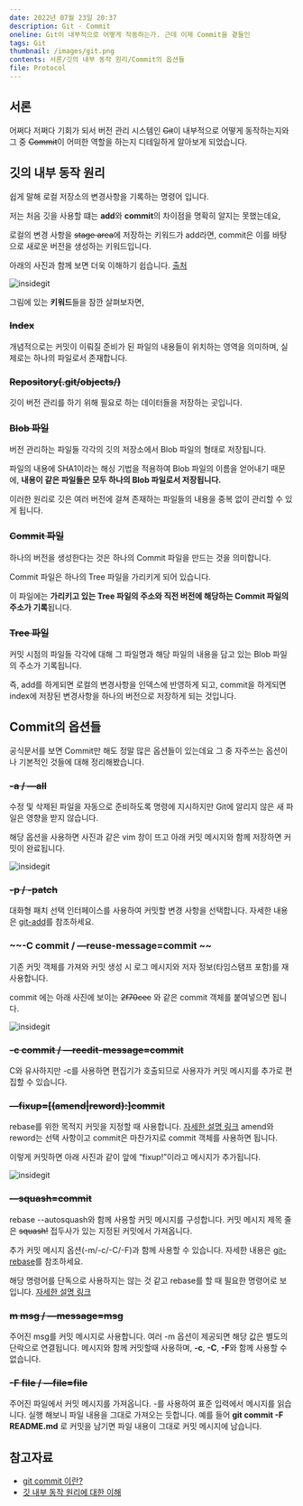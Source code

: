 ```yaml
---
date: 2022년 07월 23일 20:37
description: Git - Commit
oneline: Git이 내부적으로 어떻게 작동하는가. 근데 이제 Commit을 곁들인
tags: Git
thumbnail: /images/git.png
contents: 서론/깃의 내부 동작 원리/Commit의 옵션들
file: Protocol
---
```


## 서론

어쩌다 저쩌다 기회가 되서 버전 관리 시스템인 ~~Git~~이 내부적으로 어떻게 동작하는지와 그 중 ~~Commit~~이 어떠한 역할을 하는지 디테일하게 알아보게 되었습니다.

## 깃의 내부 동작 원리
    
쉽게 말해 로컬 저장소의 변경사항을 기록하는 명령어 입니다. 

저는 처음 깃을 사용할 떄는 **add**와 **commit**의 차이점을 명확히 알지는 못했는데요,

로컬의 변경 사항을 ~~stage area~~에 저장하는 키워드가 add라면, commit은 이를 바탕으로 새로운 버전을 생성하는 키워드입니다.

아래의 사진과 함께 보면 더욱 이해하기 쉽습니다. [출처](https://it-eldorado.tistory.com/4)

<img alt="insidegit" src="/images/insidegit.png"/>
    
그림에 있는 **키워드**들을 잠깐 살펴보자면,

### ~~Index~~

개념적으로는 커밋이 이뤄질 준비가 된 파일의 내용들이 위치하는 영역을 의미하며, 실제로는 하나의 파일로서 존재합니다.

### ~~Repository(.git/objects/)~~

깃이 버전 관리를 하기 위해 필요로 하는 데이터들을 저장하는 곳입니다.

### ~~Blob 파일~~

버전 관리하는 파일들 각각의 깃의 저장소에서 Blob 파일의 형태로 저장됩니다. 

파일의 내용에 SHA1이라는 해싱 기법을 적용하여 Blob 파일의 이름을 얻어내기 때문에, **내용이 같은 파일들은 모두 하나의 Blob 파일로서 저장됩니다.** 

이러한 원리로 깃은 여러 버전에 걸쳐 존재하는 파일들의 내용을 중복 없이 관리할 수 있게 됩니다.

### ~~Commit 파일~~

하나의 버전을 생성한다는 것은 하나의 Commit 파일을 만드는 것을 의미합니다. 

Commit 파일은 하나의 Tree 파일을 가리키게 되어 있습니다. 

이 파일에는 **가리키고 있는 Tree 파일의 주소와 직전 버전에 해당하는 Commit 파일의 주소가 기록**됩니다.

### ~~Tree 파일~~

커밋 시점의 파일들 각각에 대해 그 파일명과 해당 파일의 내용을 담고 있는 Blob 파일의 주소가 기록됩니다. 

즉, add를 하게되면 로컬의 변경사항을 인덱스에 반영하게 되고, commit을 하게되면 index에 저장된 변경사항을 하나의 버전으로 저장하게 되는 것입니다.


## Commit의 옵션들

공식문서를 보면 Commit만 해도 정말 많은 옵션들이 있는데요 그 중 자주쓰는 옵션이나 기본적인 것들에 대해 정리해봤습니다.

### ~~-a / —all~~

수정 및 삭제된 파일을 자동으로 준비하도록 명령에 지시하지만 Git에 알리지 않은 새 파일은 영향을 받지 않습니다. 

해당 옵션을 사용하면 사진과 같은 vim 창이 뜨고 아래 커밋 메시지와 함께 저장하면 커밋이 완료됩니다.
        

<img alt="insidegit" src="/images/gitvim.png"/>

### ~~-p / -patch~~

 대화형 패치 선택 인터페이스를 사용하여 커밋할 변경 사항을 선택합니다. 자세한 내용은 [git-add](https://git-scm.com/docs/git-add)를 참조하세요.

### ~~-C commit / —reuse-message=commit ~~

 기존 커밋 객체를 가져와 커밋 생성 시 로그 메시지와 저자 정보(타임스탬프 포함)를 재사용합니다. 

commit 에는 아래 사진에 보이는 ~~2f70cec~~ 와 같은 commit 객체를 붙여넣으면 됩니다.

<img alt="insidegit" src="/images/commitc.png"/>

### ~~-c commit / —reedit-message=commit~~

C와 유사하지만 -c를 사용하면 편집기가 호출되므로 사용자가 커밋 메시지를 추가로 편집할 수 있습니다.

### ~~—fixup=[(amend|reword):]commit~~

rebase를 위한 목적지 커밋을 지정할 때 사용합니다. [자세한 설명 링크](https://enghqii.tistory.com/54) amend와 reword는 선택 사항이고 commit은 마찬가지로 commit 객체를 사용하면 됩니다. 

이렇게 커밋하면 아래 사진과 같이 앞에 “fixup!”이라고 메시지가 추가됩니다.

<img alt="insidegit" src="/images/fixup.png"/>

### ~~—squash=commit~~

rebase --autosquash와 함께 사용할 커밋 메시지를 구성합니다. 커밋 메시지 제목 줄은 ~~squash!~~ 접두사가 있는 지정된 커밋에서 가져옵니다. 

추가 커밋 메시지 옵션(-m/-c/-C/-F)과 함께 사용할 수 있습니다. 자세한 내용은 [git-rebase](https://git-scm.com/docs/git-rebase)를 참조하세요. 

해당 명령어를 단독으로 사용하지는 않는 것 같고 rebase를 할 때 필요한 명령어로 보입니다. [자세한 설명 링크](https://meetup.toast.com/posts/39)

### ~~m msg / —message=msg~~

주어진 msg를 커밋 메시지로 사용합니다. 여러 -m 옵션이 제공되면 해당 값은 별도의 단락으로 연결됩니다. 메시지와 함께 커밋할때 사용하며, **-c**, **-C**, **-F**와 함께 사용할 수 없습니다.

### ~~-F file / —file=file~~

주어진 파일에서 커밋 메시지를 가져옵니다. -를 사용하여 표준 입력에서 메시지를 읽습니다. 실행 해보니 파일 내용을 그대로 가져오는 듯합니다. 예를 들어 **git commit -F README.md** 로 커밋을 남기면 파일 내용이 그대로 커밋 메시지에 남습니다.

## 참고자료
<ul>
<li>
    <a href="https://steady-coding.tistory.com/277">git commit 이란?</a>
</li>
<li>
    <a href="https://it-eldorado.tistory.com/4">깃 내부 동작 원리에 대한 이해</a>
</li>
</ul>

